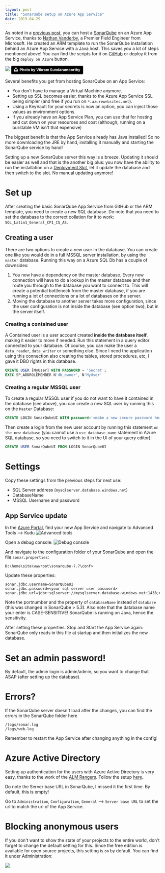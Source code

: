 ```yaml
---
layout: post
title: "SonarQube setup on Azure App Service"
date: 2019-04-29
---
```


As noted in a [previous post](/blog/2018/10/20/SonarQube-setup), you can host a [SonarQube](https://www.sonarqube.org/) on an Azure App Service, thanks to <!-- markdown-link-check-disable --> [Nathan Vanderby](https://www.linkedin.com/in/nathan-vanderby-92a19814/), a Premier Field Engineer from Microsoft. <!-- markdown-link-check-enable -->He created an ARM template to run the SonarQube installation behind an Azure App Service with a Java host. This saves you a lot of steps mentioned above! You can find the scripts for it on [GitHub](https://github.com/vanderby/SonarQube-AzureAppService) or deploy it from the big `deploy on Azure` button.

![](/images/2019/20190429/vikram-sundaramoorthy-1351879-unsplash.jpg)
<a style="background-color:black;color:white;text-decoration:none;padding:4px 6px;font-family:-apple-system, BlinkMacSystemFont, &quot;San Francisco&quot;, &quot;Helvetica Neue&quot;, Helvetica, Ubuntu, Roboto, Noto, &quot;Segoe UI&quot;, Arial, sans-serif;font-size:12px;font-weight:bold;line-height:1.2;display:inline-block;border-radius:3px" href="https://unsplash.com/@vikram46?utm_medium=referral&amp;utm_campaign=photographer-credit&amp;utm_content=creditBadge" target="_blank" rel="noopener noreferrer" title="Download free do whatever you want high-resolution photos from vikram sundaramoorthy"><span style="display:inline-block;padding:2px 3px"><svg xmlns="http://www.w3.org/2000/svg" style="height:12px;width:auto;position:relative;vertical-align:middle;top:-2px;fill:white" viewBox="0 0 32 32"><title>unsplash-logo</title><path d="M10 9V0h12v9H10zm12 5h10v18H0V14h10v9h12v-9z"></path></svg></span><span style="display:inline-block;padding:2px 3px">Photo by Vikram Sundaramoorthy</span></a>

Several benefits you get from hosting SonarQube on an App Service:
* You don't have to manage a Virtual Machine anymore.
* Setting up SSL becomes easier, thanks to the Azure App Service SSL being simpler (and free if you run on `*.azurewebsites.net`).
* Using a KeyVault for your secrets is now an option, you can inject those values as environment options.
* If you already have an App Service Plan, you can use that for hosting and cut down on your resources and cost (although, running on a burstable VM isn't that expensive)

The biggest benefit is that the App Service already has Java installed! So no more downloading the JRE by hand, installing it manually and starting the SonarQube service by hand!

Setting up a new SonarQube server this way is a breeze. Updating it should be easier as well and that is the another big plus: you now have the ability to run the installation on a [Deployment Slot](https://docs.microsoft.com/en-us/azure/app-service/deploy-staging-slots?WT.mc_id=AZ-MVP-5003719), let it update the database and then switch to the slot. No manual updating anymore!

# Set up
After creating the basic SonarQube App Service from GitHub or the ARM template, you need to create a new SQL database. Do note that you need to set the database to the correct collation for it to work: `SQL_Latin1_General_CP1_CS_AS`.

## Creating a user
There are two options to create a new user in the database. You can create one like you would do in a full MSSQL server installation, by using the `master` database. Running this way on a Azure SQL Db has a couple of downsides:

1. You now have a dependency on the master database. Every new connection will have to do a lookup in the master database and then route you through to the database you want to connect to. This will create a potential bottleneck from the master database, if you are running a lot of connections or a lot of databases on the server.
1. Moving the database to another server takes more configuration, since the user configuration is not inside the database (see option two), but in the server itself.

### Creating a contained user
A Contained user is a user account created **inside the database itself**, making it easier to move if needed.
Run this statement in a query editor connected to your database. Of course, you can make the user a `data_reader`, `data_writer` or something else.
Since I need the application using this connection also creating the tables, stored procedures, etc, I gave it DBO rights in this database.
``` SQL
CREATE USER [MyUser] WITH PASSWORD = 'Secret';
EXEC SP_ADDROLEMEMBER N'db_owner', N'MyUser'
```

### Creating a regular MSSQL user
To create a regular MSSQL user if you do not want to have it contained in the database (see above), you can create a new SQL user by running this on the `Master` Database:
``` SQL
CREATE LOGIN SonarQubeUI WITH password='<make a new secure password here>';
```
Then create a login from the new user account by running this statement `on the new database` (you cannot use a `use database_name` statement in Azure SQL database, so you need to switch to it in the UI of your query editor):
``` SQL
CREATE USER SonarQubeUI FROM LOGIN SonarQubeUI
```

# Settings
Copy these settings from the previous steps for next use:
* SQL Server address (`mysqlserver.database.windows.net`)
* DatabaseName
* MSSQL Username and password

## App Service update
In the [Azure Portal](https://portal.azure.com), find your new App Service and navigate to Advanced Tools --> Kudu
![Advanced tools](/images/2019/20190429/2019-04-29-01_AdvancedTools.png)

Open a debug console:
![Debug console](/images/2019/20190429/2019-04-29-02-KuduServices.png)

And navigate to the configuration folder of your SonarQube and open the file `sonar.properties`:
``` dos
D:\home\site\wwwroot\sonarqube-7.7\conf>
```

Update these properties:
``` dos
sonar.jdbc.username=SonarQubeUI
sonar.jdbc.password=<your sql server user password>
sonar.jdbc.url=jdbc:sqlserver://mysqlserver.database.windows.net:1433;databaseName=SonarQubeDb
```
Note the portnumber and the property of `databaseName` instead of `database` (this was changed in SonarQube > 5.3).
Also note that the database name your enter is CASE-SENSITIVE! SonarQube is running on Java, hence the sensitivity.

After setting these properties. Stop and Start the App Service again: SonarQube only reads in this file at startup and then initializes the new database.

# Set an admin password!
By default, the admin login is admin/admin, so you want to change that ASAP (after setting up the database).

# Errors?
If the SonarQube server doesn't load after the changes, you can find the errors in the SonarQube folder here
```
/logs/sonar.log
/logs/web.log
```
Remember to restart the App Service after changing anything in the config!

# Azure Active Directory

Setting up authentication for the users with Azure Active Directory is very easy, thanks to the work of the [ALM Rangers](https://wikipedia.org/wiki/Link_rot). Follow the setup [here](https://github.com/hkamel/sonar-auth-aad/wiki/Setup).

Do note the Server base URL in SonarQube, I missed it the first time.
By default, this is empty!

Go to `Administration`, `Configuration`, `General` --> `Server base URL` to set the url to match the url of the App Service.

# Blocking anonymous users
If you don't want to show the state of your projects to the entire world, don't forget to change the default setting for this. Since the free edition is available for open source projects, this setting is `on` by default.
You can find it under Administration:

![](/images/2019/20190429/2019-05-04SecureSonarQubeServer.png)